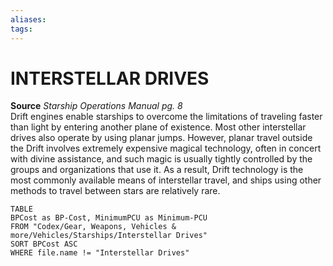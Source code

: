 ```yaml
---
aliases: 
tags: 
---
```


# INTERSTELLAR DRIVES

**Source** _Starship Operations Manual pg. 8_  
Drift engines enable starships to overcome the limitations of traveling faster than light by entering another plane of existence. Most other interstellar drives also operate by using planar jumps. However, planar travel outside the Drift involves extremely expensive magical technology, often in concert with divine assistance, and such magic is usually tightly controlled by the groups and organizations that use it. As a result, Drift technology is the most commonly available means of interstellar travel, and ships using other methods to travel between stars are relatively rare.

``` dataview
TABLE
BPCost as BP-Cost, MinimumPCU as Minimum-PCU
FROM "Codex/Gear, Weapons, Vehicles & more/Vehicles/Starships/Interstellar Drives"
SORT BPCost ASC
WHERE file.name != "Interstellar Drives"
```